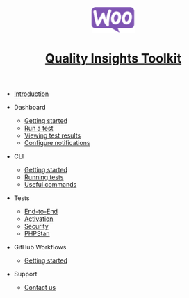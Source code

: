 <header id="qit">
    <a href="/" data-nosearch>
      <img src="_media/logo-woocommerce.svg" width="100">
      <h1>Quality Insights Toolkit</h1>
    </a>
</header>

* [Introduction](/)
* Dashboard

  - [Getting started](dashboard/getting-started.md)
  - [Run a test](dashboard/run-a-test.md)
  - [Viewing test results](dashboard/viewing-test-results.md)
  - [Configure notifications](dashboard/notifications.md)

* CLI

  - [Getting started](cli/getting-started.md)
  - [Running tests](cli/running-tests.md)
  - [Useful commands](cli/useful-commands.md)

* Tests

  - [End-to-End](test-types/e2e.md)
  - [Activation](test-types/activation.md)
  - [Security](test-types/security.md)
  - [PHPStan](test-types/phpstan.md)

- GitHub Workflows

  - [Getting started](workflows/getting-started.md)

- Support

  - [Contact us](contact-us.md)